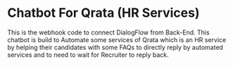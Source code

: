 # Chatbot For Qrata (HR Services)

This is the webhook code to connect DialogFlow from Back-End. This chatbot is build to Automate some services of Qrata which is an HR service by helping their candidates with some FAQs to directly reply by automated services and to need to wait for Recruiter to reply back. 
